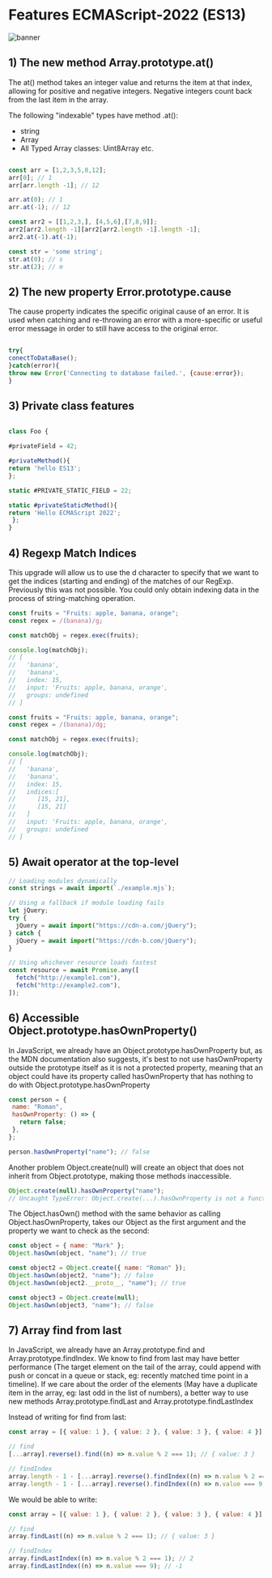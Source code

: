 # Features ECMAScript-2022 (ES13)

![banner](https://plainenglish.io/assets/post-content/latest-es13-javascript-features.png)

## 1) The new method Array.prototype.at()

The at() method takes an integer value and returns the item at that index, allowing for positive and negative integers. Negative integers count back from the last item in the array.

The following "indexable" types have method .at():
- string
- Array
- All Typed Array classes: Uint8Array etc.


```javascript

const arr = [1,2,3,5,8,12];
arr[0]; // 1
arr[arr.length -1]; // 12

arr.at(0); // 1
arr.at(-1); // 12

const arr2 = [[1,2,3,], [4,5,6],[7,8,9]];
arr2[arr2.length -1][arr2[arr2.length -1].length -1];
arr2.at(-1).at(-1);

const str = 'some string';
str.at(0); // s
str.at(2); // m
```

## 2) The new property Error.prototype.cause

The cause property indicates the specific original cause of an error.
It is used when catching and re-throwing an error with a more-specific or useful error message in order to still have access to the original error.

```javascript

try{
conectToDataBase();
}catch(error){
throw new Error('Connecting to database failed.', {cause:error});
}
```

## 3) Private class features #

```javascript

class Foo {

#privateField = 42;

#privateMethod(){
return 'hello ES13';
};

static #PRIVATE_STATIC_FIELD = 22;

static #privateStaticMethod(){
return 'Hello ECMAScript 2022';
 };
}
```

## 4) Regexp Match Indices 

This upgrade will allow us to use the d character to specify that we want to get the indices (starting and ending) of the matches of our RegExp. Previously this was not possible. You could only obtain indexing data in the process of string-matching operation.

```javascript
const fruits = "Fruits: apple, banana, orange";
const regex = /(banana)/g;

const matchObj = regex.exec(fruits);

console.log(matchObj);
// [
//   'banana',
//   'banana',
//   index: 15,
//   input: 'Fruits: apple, banana, orange',
//   groups: undefined
// ]

const fruits = "Fruits: apple, banana, orange";
const regex = /(banana)/dg;

const matchObj = regex.exec(fruits);

console.log(matchObj);
// [
//   'banana',
//   'banana',
//   index: 15,
//   indices:[
//      [15, 21],
//      [15, 21]
//   ]
//   input: 'Fruits: apple, banana, orange',
//   groups: undefined
// ]
```
## 5) Await operator at the top-level

```javascript
// Loading modules dynamically
const strings = await import(`./example.mjs`);

// Using a fallback if module loading fails
let jQuery;
try {
  jQuery = await import("https://cdn-a.com/jQuery");
} catch {
  jQuery = await import("https://cdn-b.com/jQuery");
}

// Using whichever resource loads fastest
const resource = await Promise.any([
  fetch("http://example1.com"),
  fetch("http://example2.com"),
]);
 ```
 
 ## 6) Accessible Object.prototype.hasOwnProperty()
 In JavaScript, we already have an Object.prototype.hasOwnProperty but, as the MDN documentation also suggests, 
 it's best to not use hasOwnProperty   outside the prototype itself as it is not a protected property,
 meaning that an object could have its property called hasOwnProperty that has nothing to do with Object.prototype.hasOwnProperty
 
 ```javascript
 const person = {
  name: "Roman",
  hasOwnProperty: () => {
    return false;
  },
};

person.hasOwnProperty("name"); // false
```
Another problem Object.create(null) will create an object that does not inherit from Object.prototype, making those methods inaccessible.
```javascript
Object.create(null).hasOwnProperty("name");
// Uncaught TypeError: Object.create(...).hasOwnProperty is not a function
```
The Object.hasOwn() method with the same behavior as calling Object.hasOwnProperty, takes our Object as the first argument and the property we want to check as the second:
```javascript
const object = { name: "Mark" };
Object.hasOwn(object, "name"); // true

const object2 = Object.create({ name: "Roman" });
Object.hasOwn(object2, "name"); // false
Object.hasOwn(object2.__proto__, "name"); // true

const object3 = Object.create(null);
Object.hasOwn(object3, "name"); // false
```

## 7) Array find from last
In JavaScript, we already have an Array.prototype.find and Array.prototype.findIndex. We know to find from last may have better performance (The target element on the tail of the array, could append with push or concat in a queue or stack, eg: recently matched time point in a timeline). If we care about the order of the elements (May have a duplicate item in the array, eg: last odd in the list of numbers), a better way to use new methods Array.prototype.findLast and Array.prototype.findLastIndex

Instead of writing for find from last:
```javascript
const array = [{ value: 1 }, { value: 2 }, { value: 3 }, { value: 4 }];

// find
[...array].reverse().find((n) => n.value % 2 === 1); // { value: 3 }

// findIndex
array.length - 1 - [...array].reverse().findIndex((n) => n.value % 2 === 1); // 2
array.length - 1 - [...array].reverse().findIndex((n) => n.value === 9); // should be -1, but 4
```
We would be able to write:
```javascript
const array = [{ value: 1 }, { value: 2 }, { value: 3 }, { value: 4 }];

// find
array.findLast((n) => n.value % 2 === 1); // { value: 3 }

// findIndex
array.findLastIndex((n) => n.value % 2 === 1); // 2
array.findLastIndex((n) => n.value === 9); // -1
```
